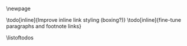 \newpage

\todo[inline]{Improve inline link styling (boxing?)}
\todo[inline]{fine-tune paragraphs and footnote links}

\listoftodos
